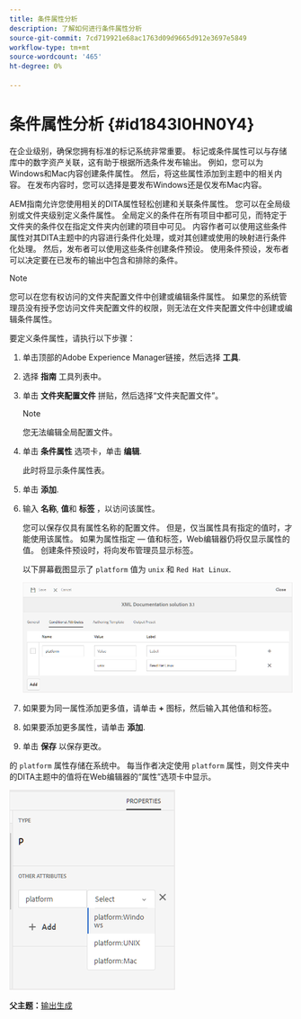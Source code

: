 ```yaml
---
title: 条件属性分析
description: 了解如何进行条件属性分析
source-git-commit: 7cd719921e68ac1763d09d9665d912e3697e5849
workflow-type: tm+mt
source-wordcount: '465'
ht-degree: 0%

---
```



# 条件属性分析 {#id1843I0HN0Y4}

在企业级别，确保您拥有标准的标记系统非常重要。 标记或条件属性可以与存储库中的数字资产关联，这有助于根据所选条件发布输出。 例如，您可以为Windows和Mac内容创建条件属性。 然后，将这些属性添加到主题中的相关内容。 在发布内容时，您可以选择是要发布Windows还是仅发布Mac内容。

AEM指南允许您使用相关的DITA属性轻松创建和关联条件属性。 您可以在全局级别或文件夹级别定义条件属性。 全局定义的条件在所有项目中都可见，而特定于文件夹的条件仅在指定文件夹内创建的项目中可见。 内容作者可以使用这些条件属性对其DITA主题中的内容进行条件化处理，或对其创建或使用的映射进行条件化处理。 然后，发布者可以使用这些条件创建条件预设。 使用条件预设，发布者可以决定要在已发布的输出中包含和排除的条件。

>[!NOTE]
>
> 您可以在您有权访问的文件夹配置文件中创建或编辑条件属性。 如果您的系统管理员没有授予您访问文件夹配置文件的权限，则无法在文件夹配置文件中创建或编辑条件属性。

要定义条件属性，请执行以下步骤：

1. 单击顶部的Adobe Experience Manager链接，然后选择 **工具**.

1. 选择 **指南** 工具列表中。

1. 单击 **文件夹配置文件** 拼贴，然后选择“文件夹配置文件”。

   >[!NOTE]
   >
   > 您无法编辑全局配置文件。

1. 单击 **条件属性** 选项卡，单击 **编辑**.

   此时将显示条件属性表。

1. 单击 **添加**.

1. 输入 **名称**, **值**&#x200B;和 **标签** ，以访问该属性。

   您可以保存仅具有属性名称的配置文件。 但是，仅当属性具有指定的值时，才能使用该属性。 如果为属性指定 — 值和标签，Web编辑器仍将仅显示属性的值。 创建条件预设时，将向发布管理员显示标签。

   以下屏幕截图显示了 `platform` 值为 `unix` 和 `Red Hat Linux`.

   ![](images/add-profile.png)

1. 如果要为同一属性添加更多值，请单击 **+** 图标，然后输入其他值和标签。

1. 如果要添加更多属性，请单击 **添加**.

1. 单击 **保存** 以保存更改。


的 `platform` 属性存储在系统中。 每当作者决定使用 `platform` 属性，则文件夹中的DITA主题中的值将在Web编辑器的“属性”选项卡中显示。

![](images/properties-tab.png)

**父主题：**[&#x200B;输出生成](generate-output.md)

